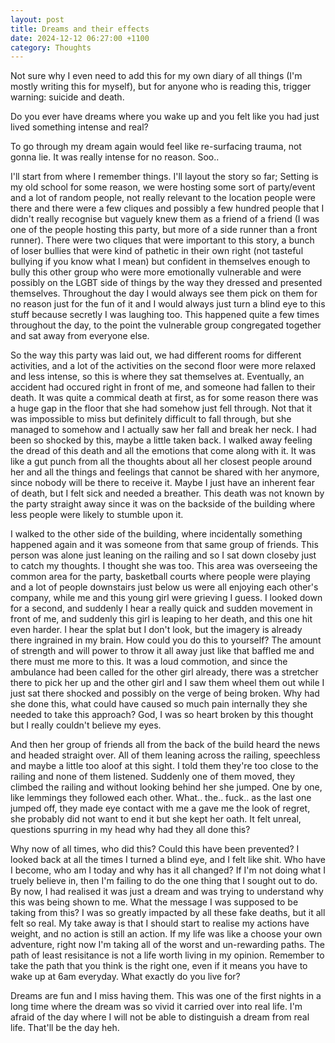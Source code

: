```yaml
---
layout: post
title: Dreams and their effects
date: 2024-12-12 06:27:00 +1100
category: Thoughts
---
```


Not sure why I even need to add this for my own diary of all things (I'm mostly writing this for myself), but for anyone who is reading this, trigger warning: suicide and death. 

Do you ever have dreams where you wake up and you felt like you had just lived something intense and real?

To go through my dream again would feel like re-surfacing trauma, not gonna lie. It was really intense for no reason. Soo..

I'll start from where I remember things. I'll layout the story so far;
Setting is my old school for some reason, we were hosting some sort of party/event and a lot of random people, not really relevant to the location people were there and there were a few cliques and possibly a few hundred people that I didn't really recognise but vaguely knew them as a friend of a friend (I was one of the people hosting this party, but more of a side runner than a front runner). There were two cliques that were important to this story, a bunch of loser bullies that were kind of pathetic in their own right (not tasteful bullying if you know what I mean) but confident in themselves enough to bully this other group who were more emotionally vulnerable and were possibly on the LGBT side of things by the way they dressed and presented themselves. Throughout the day I would always see them pick on them for no reason just for the fun of it and I would always just turn a blind eye to this stuff because secretly I was laughing too. This happened quite a few times throughout the day, to the point the vulnerable group congregated together and sat away from everyone else. 

So the way this party was laid out, we had different rooms for different activities, and a lot of the activities on the second floor were more relaxed and less intense, so this is where they sat themselves at. Eventually, an accident had occured right in front of me, and someone had fallen to their death. It was quite a commical death at first, as for some reason there was a huge gap in the floor that she had somehow just fell through. Not that it was impossible to miss but definitely difficult to fall through, but she managed to somehow and I actually saw her fall and break her neck. I had been so shocked by this, maybe a little taken back. I walked away feeling the dread of this death and all the emotions that come along with it. It was like a gut punch from all the thoughts about all her closest people around her and all the things and feelings that cannot be shared with her anymore, since nobody will be there to receive it. Maybe I just have an inherent fear of death, but I felt sick and needed a breather. This death was not known by the party straight away since it was on the backside of the building where less people were likely to stumble upon it. 

I walked to the other side of the building, where incidentally something happened again and it was someone from that same group of friends. This person was alone just leaning on the railing and so I sat down closeby just to catch my thoughts. I thought she was too. This area was overseeing the common area for the party, basketball courts where people were playing and a lot of people downstairs just below us were all enjoying each other's company, while me and this young girl were grieving I guess. I looked down for a second, and suddenly I hear a really quick and sudden movement in front of me, and suddenly this girl is leaping to her death, and this one hit even harder. I hear the splat but I don't look, but the imagery is already there ingrained in my brain. How could you do this to yourself? The amount of strength and will power to throw it all away just like that baffled me and there must me more to this. It was a loud commotion, and since the ambulance had been called for the other girl already, there was a stretcher there to pick her up and the other girl and I saw them wheel them out while I just sat there shocked and possibly on the verge of being broken. Why had she done this, what could have caused so much pain internally they she needed to take this approach? God, I was so heart broken by this thought but I really couldn't believe my eyes. 

And then her group of friends all from the back of the build heard the news and headed straight over. All of them leaning across the railing, speechless and maybe a little too aloof at this sight. I told them they're too close to the railing and none of them listened. Suddenly one of them moved, they climbed the railing and without looking behind her she jumped. One by one, like lemmings they followed each other. What.. the.. fuck.. as the last one jumped off, they made eye contact with me a gave me the look of regret, she probably did not want to end it but she kept her oath. It felt unreal, questions spurring in my head why had they all done this? 

Why now of all times, who did this? Could this have been prevented? I looked back at all the times I turned a blind eye, and I felt like shit. Who have I become, who am I today and why has it all changed? If I'm not doing what I truely believe in, then I'm failing to do the one thing that I sought out to do. By now, I had realised it was just a dream and was trying to understand why this was being shown to me. What the message I was supposed to be taking from this? I was so greatly impacted by all these fake deaths, but it all felt so real. My take away is that I should start to realise my actions have weight, and no action is still an action. If my life was like a choose your own adventure, right now I'm taking all of the worst and un-rewarding paths. The path of least resisitance is not a life worth living in my opinion. Remember to take the path that you think is the right one, even if it means you have to wake up at 6am everyday. What exactly do you live for?

Dreams are fun and I miss having them. This was one of the first nights in a long time where the dream was so vivid it carried over into real life. I'm afraid of the day where I will not be able to distinguish a dream from real life. That'll be the day heh. 